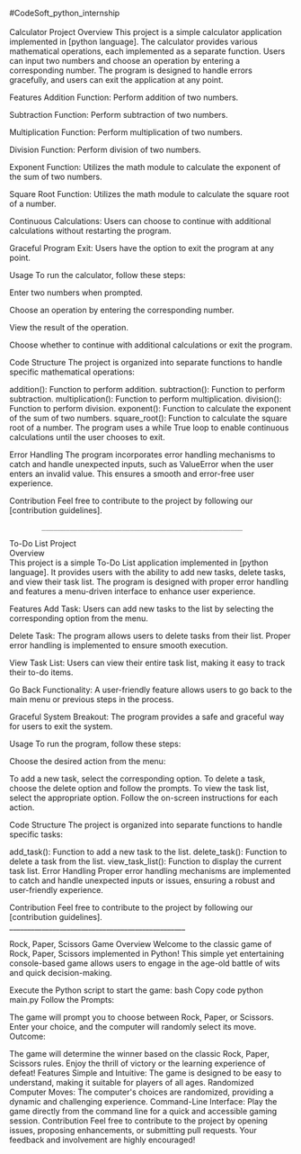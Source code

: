#CodeSoft_python_internship
<br>
<br>
Calculator Project
Overview
This project is a simple calculator application implemented in [python language]. The calculator provides various mathematical operations, each implemented as a separate function. Users can input two numbers and choose an operation by entering a corresponding number. The program is designed to handle errors gracefully, and users can exit the application at any point.

Features
Addition Function: Perform addition of two numbers.

Subtraction Function: Perform subtraction of two numbers.

Multiplication Function: Perform multiplication of two numbers.

Division Function: Perform division of two numbers.

Exponent Function: Utilizes the math module to calculate the exponent of the sum of two numbers.

Square Root Function: Utilizes the math module to calculate the square root of a number.

Continuous Calculations: Users can choose to continue with additional calculations without restarting the program.

Graceful Program Exit: Users have the option to exit the program at any point.

Usage
To run the calculator, follow these steps:

Enter two numbers when prompted.

Choose an operation by entering the corresponding number.

View the result of the operation.

Choose whether to continue with additional calculations or exit the program.

Code Structure
The project is organized into separate functions to handle specific mathematical operations:

addition(): Function to perform addition.
subtraction(): Function to perform subtraction.
multiplication(): Function to perform multiplication.
division(): Function to perform division.
exponent(): Function to calculate the exponent of the sum of two numbers.
square_root(): Function to calculate the square root of a number.
The program uses a while True loop to enable continuous calculations until the user chooses to exit.

Error Handling
The program incorporates error handling mechanisms to catch and handle unexpected inputs, such as ValueError when the user enters an invalid value. This ensures a smooth and error-free user experience.

Contribution
Feel free to contribute to the project by following our [contribution guidelines].




            __________________________________________________

To-Do List Project
<br>
Overview
<br>
This project is a simple To-Do List application implemented in [python language]. It provides users with the ability to add new tasks, delete tasks, and view their task list. The program is designed with proper error handling and features a menu-driven interface to enhance user experience.

Features
Add Task: Users can add new tasks to the list by selecting the corresponding option from the menu.

Delete Task: The program allows users to delete tasks from their list. Proper error handling is implemented to ensure smooth execution.

View Task List: Users can view their entire task list, making it easy to track their to-do items.

Go Back Functionality: A user-friendly feature allows users to go back to the main menu or previous steps in the process.

Graceful System Breakout: The program provides a safe and graceful way for users to exit the system.

Usage
To run the program, follow these steps:

Choose the desired action from the menu:

To add a new task, select the corresponding option.
To delete a task, choose the delete option and follow the prompts.
To view the task list, select the appropriate option.
Follow the on-screen instructions for each action.

Code Structure
The project is organized into separate functions to handle specific tasks:

add_task(): Function to add a new task to the list.
delete_task(): Function to delete a task from the list.
view_task_list(): Function to display the current task list.
Error Handling
Proper error handling mechanisms are implemented to catch and handle unexpected inputs or issues, ensuring a robust and user-friendly experience.

Contribution
Feel free to contribute to the project by following our [contribution guidelines].
<br>
            _________________________________________________

Rock, Paper, Scissors Game
Overview
Welcome to the classic game of Rock, Paper, Scissors implemented in Python! This simple yet entertaining console-based game allows users to engage in the age-old battle of wits and quick decision-making.

Execute the Python script to start the game:
bash
Copy code
python main.py
Follow the Prompts:

The game will prompt you to choose between Rock, Paper, or Scissors.
Enter your choice, and the computer will randomly select its move.
Outcome:

The game will determine the winner based on the classic Rock, Paper, Scissors rules.
Enjoy the thrill of victory or the learning experience of defeat!
Features
Simple and Intuitive: The game is designed to be easy to understand, making it suitable for players of all ages.
Randomized Computer Moves: The computer's choices are randomized, providing a dynamic and challenging experience.
Command-Line Interface: Play the game directly from the command line for a quick and accessible gaming session.
Contribution
Feel free to contribute to the project by opening issues, proposing enhancements, or submitting pull requests. Your feedback and involvement are highly encouraged!

